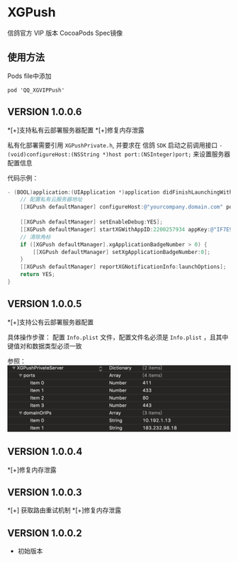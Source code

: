# XGPush

信鸽官方 VIP 版本 CocoaPods Spec镜像

## 使用方法
Pods file中添加

```
pod 'QQ_XGVIPPush'
```



VERSION 1.0.0.6
-------------------------------------------

*[+]支持私有云部署服务器配置
*[+]修复内存泄露

私有化部署需要引用 `XGPushPrivate.h`, 并要求在 信鸽 `SDK` 启动之前调用接口 `- (void)configureHost:(NSString *)host port:(NSInteger)port;` 来设置服务器配置信息

代码示例：

```objective-c
- (BOOL)application:(UIApplication *)application didFinishLaunchingWithOptions:(NSDictionary *)launchOptions {
	// 配置私有云服务器地址
	[[XGPush defaultManager] configureHost:@"yourcompany.domain.com" port:8080];
	
    [[XGPush defaultManager] setEnableDebug:YES];
    [[XGPush defaultManager] startXGWithAppID:2200257934 appKey:@"IF7E9U92S3ZC" delegate:self];
    // 清除角标
    if ([XGPush defaultManager].xgApplicationBadgeNumber > 0) {
        [[XGPush defaultManager] setXgApplicationBadgeNumber:0];
    }
	[[XGPush defaultManager] reportXGNotificationInfo:launchOptions];
	return YES;
}
```



VERSION 1.0.0.5
-------------------------------------------
*[+]支持公有云部署服务器配置

具体操作步骤：
配置 `Info.plist` 文件，配置文件名必须是 `Info.plist` ，且其中键值对和数据类型必须一致

参照：
![xg_vip_info](https://github.com/xingePush/cocoapods-xg-vip/blob/1.0.0.5/resources/xg_vip_info.png)


VERSION 1.0.0.4
-------------------------------------------
*[+]修复内存泄露


VERSION 1.0.0.3
-------------------------------------------
*[+] 获取路由重试机制
*[+]修复内存泄露

 VERSION 1.0.0.2
-------------------------------------------
* 初始版本
